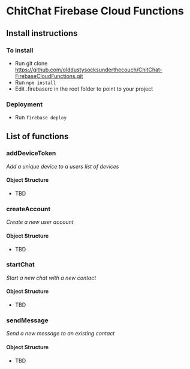 # ChitChat Firebase Cloud Functions

## Install instructions
### To install

- Run git clone https://github.com/olddustysocksunderthecouch/ChitChat-FirebaseCloudFunctions.git
- Run ```npm install```
- Edit .firebaserc in the root folder to point to your project

### Deployment
- Run ```firebase deploy```

## List of functions

### addDeviceToken
_Add a unique device to a users list of devices_
#### Object Structure
- TBD

### createAccount
_Create a new user account_
#### Object Structure
- TBD

### startChat
_Start a new chat with a new contact_
#### Object Structure
- TBD

### sendMessage
_Send a new message to an existing contact_
#### Object Structure
- TBD